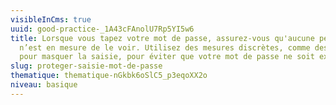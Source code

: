 ```yaml
---
visibleInCms: true
uuid: good-practice-_1A43cFAnolU7Rp5YI5w6
title: Lorsque vous tapez votre mot de passe, assurez-vous qu'aucune personne
  n’est en mesure de le voir. Utilisez des mesures discrètes, comme des gestes
  pour masquer la saisie, pour éviter que votre mot de passe ne soit exposé.
slug: proteger-saisie-mot-de-passe
thematique: thematique-nGkbk6oSlC5_p3eqoXX2o
niveau: basique
---
```

